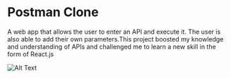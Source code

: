 # Postman Clone

A web app that allows the user to enter an API and execute it. The user is also able to add their own parameters.This project boosted my knowledge and understanding of APIs and challenged me to learn a new skill in the form of React.js

![Alt Text](https://i.gyazo.com/21c39ab8d8499876094005c706d53bdd.png)
